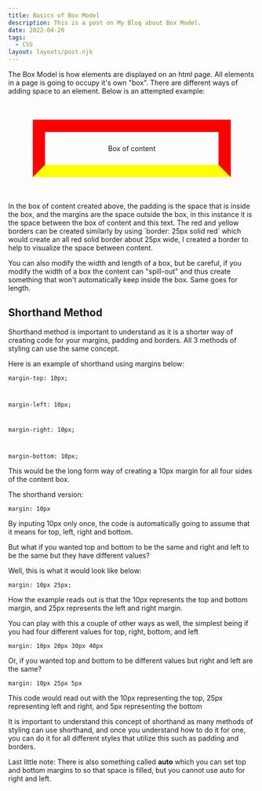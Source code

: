 ```yaml
---
title: Basics of Box Model
description: This is a post on My Blog about Box Model.
date: 2022-04-20
tags:
  - CSS
layout: layouts/post.njk
---
```

<p class="intro">The Box Model is how elements are displayed on an html page. All elements in a page is going to occupy it's own "box". There are different ways of adding space to an element. Below is an attempted example:</p>
<p class="example">
<style>
    .example {
        border: 25px solid red;
        border-bottom-color: yellow;
        padding: 25px;
        margin: 50px;
        text-align: center;
    }
</style>
Box of content
</p>
<p> In the box of content created above, the padding is the space that is inside the box, and the margins are the space outside the box, in this instance it is the space between the box of content and this text. The red and yellow borders can be created similarly by using `border: 25px solid red` which would create an all red solid border about 25px wide, I created a border to help to visualize the space between content.

<p>You can also modify the width and length of a box, but be careful, if you modify the width of a box the content can "spill-out" and thus create something that won't automatically keep inside the box. Same goes for length.

<h2>Shorthand Method</h2>
<p>Shorthand method is important to understand as it is a shorter way of creating code for your margins, padding and borders. All 3 methods of styling can use the same concept.
<p>Here is an example of shorthand using margins below:<p>
<p><code>margin-top: 10px;</p>
<p>margin-left: 10px;</p>
<p>margin-right: 10px;</p>
<p>margin-bottom: 10px;</code></p>
<p>This would be the long form way of creating a 10px margin for all four sides of the content box.

<p>The shorthand version:</p>
<p><code>margin: 10px</code></p>

<p>By inputing 10px only once, the code is automatically going to assume that it means for top, left, right and bottom.</p>

<p>But what if you wanted top and bottom to be the same and right and left to be the same but they have different values?</p>
<p>Well, this is what it would look like below:</p>
<p><code>margin: 10px 25px;</code></p>
<p>How the example reads out is that the 10px represents the top and bottom margin, and 25px represents the left and right margin.</p>

<p>You can play with this a couple of other ways as well, the simplest being if you had four different values for top, right, bottom, and left</p>

<p><code>margin: 10px 20px 30px 40px</code></p>

<p>Or, if you wanted top and bottom to be different values but right and left are the same?</p>
<p><code>margin: 10px 25px 5px</code></p>
<p>This code would read out with the 10px representing the top, 25px representing left and right, and 5px representing the bottom</p>

<p>It is important to understand this concept of shorthand as many methods of styling can use shorthand, and once you understand how to do it for one, you can do it for all different styles that utilize this such as padding and borders.</p>

<footer>Last little note: There is also something called <strong>auto</strong> which you can set top and bottom margins to so that space is filled, but you cannot use auto for right and left.